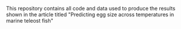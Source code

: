 This repository contains all code and data used to produce the results shown in the article titled "Predicting egg size across temperatures in marine teleost fish"
